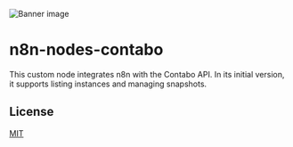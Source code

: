 ![Banner image](https://user-images.githubusercontent.com/10284570/173569848-c624317f-42b1-45a6-ab09-f0ea3c247648.png)

# n8n-nodes-contabo

This custom node integrates n8n with the Contabo API.
In its initial version, it supports listing instances and managing snapshots.

## License

[MIT](https://github.com/n8n-io/n8n-nodes-starter/blob/master/LICENSE.md)
